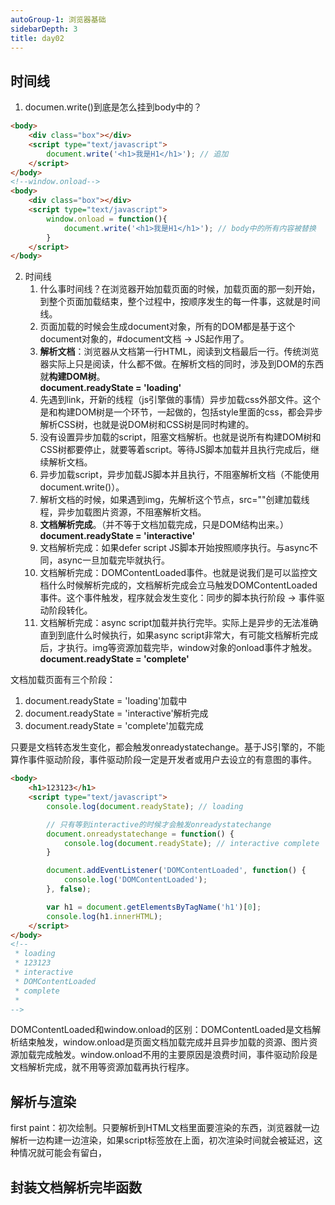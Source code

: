 ```yaml
---
autoGroup-1: 浏览器基础
sidebarDepth: 3
title: day02
---
```


## 时间线
1. documen.write()到底是怎么挂到body中的？
```html
<body>
    <div class="box"></div>
    <script type="text/javascript">
        document.write('<h1>我是H1</h1>'); // 追加
    </script>
</body>
<!--window.onload-->
<body>
    <div class="box"></div>
    <script type="text/javascript">
        window.onload = function(){
            document.write('<h1>我是H1</h1>'); // body中的所有内容被替换
        }
    </script>
</body>
```
2. 时间线
    1. 什么事时间线？在浏览器开始加载页面的时候，加载页面的那一刻开始，到整个页面加载结束，整个过程中，按顺序发生的每一件事，这就是时间线。
    2. 页面加载的时候会生成document对象，所有的DOM都是基于这个document对象的，#document文档 -> JS起作用了。
    3. **解析文档**：浏览器从文档第一行HTML，阅读到文档最后一行。传统浏览器实际上只是阅读，什么都不做。在解析文档的同时，涉及到DOM的东西就**构建DOM树**。   
       **document.readyState = 'loading'**
    4. 先遇到link，开新的线程（js引擎做的事情）异步加载css外部文件。这个是和构建DOM树是一个环节，一起做的，包括style里面的css，都会异步解析CSS树，也就是说DOM树和CSS树是同时构建的。
    5. 没有设置异步加载的script，阻塞文档解析。也就是说所有构建DOM树和CSS树都要停止，就要等着script。等待JS脚本加载并且执行完成后，继续解析文档。
    6. 异步加载script，异步加载JS脚本并且执行，不阻塞解析文档（不能使用document.write()）。
    7. 解析文档的时候，如果遇到img，先解析这个节点，src=""创建加载线程，异步加载图片资源，不阻塞解析文档。
    8. **文档解析完成**。（并不等于文档加载完成，只是DOM结构出来。）
       **document.readyState = 'interactive'**
    9.  文档解析完成：如果defer script JS脚本开始按照顺序执行。与async不同，async一旦加载完毕就执行。
    10. 文档解析完成：DOMContentLoaded事件。也就是说我们是可以监控文档什么时候解析完成的，文档解析完成会立马触发DOMContentLoaded事件。这个事件触发，程序就会发生变化：同步的脚本执行阶段 -> 事件驱动阶段转化。
    11. 文档解析完成：async script加载并执行完毕。实际上是异步的无法准确直到到底什么时候执行，如果async script非常大，有可能文档解析完成后，才执行。img等资源加载完毕，window对象的onload事件才触发。
       **document.readyState = 'complete'**


文档加载页面有三个阶段：
1. document.readyState = 'loading'加载中
2. document.readyState = 'interactive'解析完成
3. document.readyState = 'complete'加载完成

只要是文档转态发生变化，都会触发onreadystatechange。基于JS引擎的，不能算作事件驱动阶段，事件驱动阶段一定是开发者或用户去设立的有意图的事件。
```html
<body>
    <h1>123123</h1>
    <script type="text/javascript">
        console.log(document.readyState); // loading

        // 只有等到interactive的时候才会触发onreadystatechange
        document.onreadystatechange = function() {
            console.log(document.readyState); // interactive complete
        }

        document.addEventListener('DOMContentLoaded', function() {
            console.log('DOMContentLoaded');
        }, false);

        var h1 = document.getElementsByTagName('h1')[0];
        console.log(h1.innerHTML);
    </script>
</body>
<!--
 * loading
 * 123123
 * interactive
 * DOMContentLoaded
 * complete
 * 
-->
```
DOMContentLoaded和window.onload的区别：DOMContentLoaded是文档解析结束触发，window.onload是页面文档加载完成并且异步加载的资源、图片资源加载完成触发。window.onload不用的主要原因是浪费时间，事件驱动阶段是文档解析完成，就不用等资源加载再执行程序。

## 解析与渲染
first paint：初次绘制。只要解析到HTML文档里面要渲染的东西，浏览器就一边解析一边构建一边渲染，如果script标签放在上面，初次渲染时间就会被延迟，这种情况就可能会有留白，


## 封装文档解析完毕函数